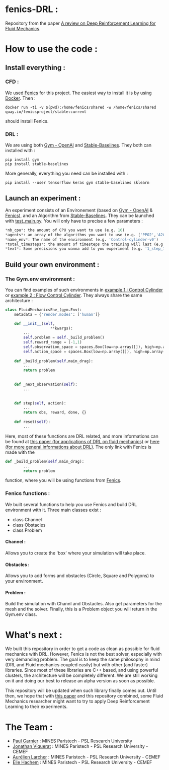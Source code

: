# fenics-DRL : 

Repository from the paper [A review on Deep Reinforcement Learning for Fluid Mechanics]().

# How to use the code : 

## Install everything : 

### CFD : 

We used [Fenics]() for this project. The easiest way to install it is by using 
[Docker](https://docs.docker.com/install/). Then : 

```
docker run -ti -v $(pwd):/home/fenics/shared -w /home/fenics/shared quay.io/fenicsproject/stable:current
```

should install Fenics. 

### DRL : 

We are using both [Gym - OpenAI]() and [Stable-Baselines](https://github.com/hill-a/stable-baselines).
They both can installed with :

```
pip install gym 
pip install stable-baselines
``` 

More generally, everything you need can be installed with : 

```
pip install --user tensorflow keras gym stable-baselines sklearn
```

## Launch an experiment : 

An experiment consists of an Environement (based on [Gym - OpenAI]() & [Fenics]()), and an Algorithm from [Stable-Baselines](https://github.com/hill-a/stable-baselines). 
They can be launched with [test_main.py](https://github.com/DonsetPG/fenics-DRL/test_main.py). You will only have to precise a few parameters : 
```python 
*nb_cpu*: the amount of CPU you want to use (e.g. 16)
*agents*: an array of the algorithms you want to use (e.g. ['PPO2','A2C'])
*name_env*: The name of the environment (e.g. 'Control-cylinder-v0')
*total_timesteps*: the amount of timesteps the training will last (e.g. 100000)
*text*: Some precisions you wanna add to you experiment (e.g. '1_step_1_episode_2CPU')
```

## Build your own environment : 

### The Gym.env environment : 

You can find examples of such environments in [example 1 : Control Cylinder](https://github.com/DonsetPG/fenics-DRL/examples/control_cylinder.py) or 
[example 2 : Flow Control Cylinder](https://github.com/DonsetPG/fenics-DRL/examples/control_flow_cylinder.py). They always share the same architecture : 

```python 
class FluidMechanicsEnv_(gym.Env):
    metadata = {'render.modes': ['human']}

    def __init__(self,
                    **kwargs):
        ...
        self.problem = self._build_problem()
        self.reward_range = (-1,1)
        self.observation_space = spaces.Box(low=np.array([]), high=np.array([]), dtype=np.float16)
        self.action_space = spaces.Box(low=np.array([]), high=np.array([]), dtype=np.float16)
        
    def _build_problem(self,main_drag):
        ...
        return problem
        
        
    def _next_observation(self):
        ...
        
        
    def step(self, action):
        ...
        return obs, reward, done, {}
    
    def reset(self):
        ...
```

Here, most of these functions are DRL related, and more informations can be found at [this paper (for applications of DRL on fluid mechanics)]()
or [here (for more general informations about DRL)](sutton). The only link with Fenics is made with the 

```python
def _build_problem(self,main_drag):
        ...
        return problem
```

function, where you will be using functions from [Fenics](https://github.com/DonsetPG/fenics-DRL/deepfluid/fenics/). 

### Fenics functions : 

We built several functions to help you use Fenics and build DRL environment with it. Three main classes exist : 

- class Channel 
- class Obstacles
- class Problem

#### Channel : 

Allows you to create the 'box' where your simulation will take place. 

#### Obstacles : 

Allows you to add forms and obstacles (Circle, Square and Polygons) to your environment.

#### Problem : 

Build the simulation with Channl and Obstacles. Also get parameters for the mesh and the solver. Finally, this is  a Problem object you will return in the Gym.env class. 

# What's next : 

We built this repository in order to get a code as clean as possible for fluid mechanics with DRL. However, Fenics is not the best solver, especially with very demanding problem. The goal is to keep the same philosophy in mind (DRL and Fluid mechanics coupled easily) but with other (and faster)
libraries. 
Since most of these libraries are C++ based, and using powerful clusters, the architecture will be completely different. We are still working on it and doing our best to release an alpha version as soon as possible. 

This repository will be updated when such library finally comes out. Until then, we hope that with [this paper]() and this repository combined, some Fluid Mechanics researcher might want to try to apply Deep Reinforcement Learning to their experiments. 

# The Team : 

- [Paul Garnier](https://github.com/DonsetPG) : MINES Paristech - PSL Research University 
- [Jonathan Viquerat]() : MINES Paristech - PSL Research University - CEMEF
- [Aurélien Larcher]() : MINES Paristech - PSL Research University - CEMEF
- [Elie Hachem]() : MINES Paristech - PSL Research University - CEMEF



